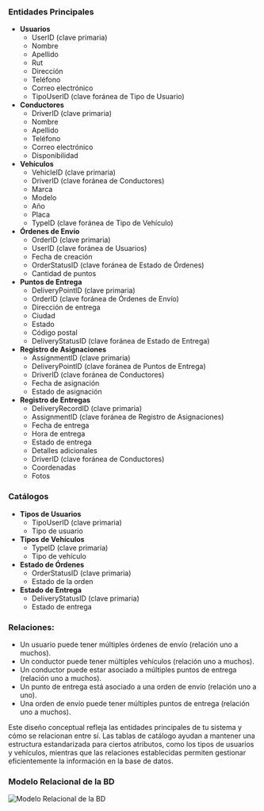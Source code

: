 ### Entidades Principales
- **Usuarios**
  - UserID (clave primaria)
  - Nombre
  - Apellido
  - Rut
  - Dirección
  - Teléfono
  - Correo electrónico
  - TipoUserID (clave foránea de Tipo de Usuario)
- **Conductores**
  - DriverID (clave primaria)
  - Nombre
  - Apellido
  - Teléfono
  - Correo electrónico
  - Disponibilidad
- **Vehículos**
  - VehicleID (clave primaria)
  - DriverID (clave foránea de Conductores)
  - Marca
  - Modelo
  - Año
  - Placa
  - TypeID (clave foránea de Tipo de Vehículo)
- **Órdenes de Envío**
  - OrderID (clave primaria)
  - UserID (clave foránea de Usuarios)
  - Fecha de creación
  - OrderStatusID (clave foránea de Estado de Órdenes)
  - Cantidad de puntos
- **Puntos de Entrega**
  - DeliveryPointID (clave primaria)
  - OrderID (clave foránea de Órdenes de Envío)
  - Dirección de entrega
  - Ciudad
  - Estado
  - Código postal
  - DeliveryStatusID (clave foránea de Estado de Entrega)
- **Registro de Asignaciones**
  - AssignmentID (clave primaria)
  - DeliveryPointID (clave foránea de Puntos de Entrega)
  - DriverID (clave foránea de Conductores)
  - Fecha de asignación
  - Estado de asignación
- **Registro de Entregas**
  - DeliveryRecordID (clave primaria)
  - AssignmentID (clave foránea de Registro de Asignaciones)
  - Fecha de entrega
  - Hora de entrega
  - Estado de entrega
  - Detalles adicionales
  - DriverID (clave foránea de Conductores)
  - Coordenadas
  - Fotos

### Catálogos
- **Tipos de Usuarios**
  - TipoUserID (clave primaria)
  - Tipo de usuario
- **Tipos de Vehículos**
  - TypeID (clave primaria)
  - Tipo de vehículo
- **Estado de Órdenes**
  - OrderStatusID (clave primaria)
  - Estado de la orden
- **Estado de Entrega**
  - DeliveryStatusID (clave primaria)
  - Estado de entrega


### Relaciones:
- Un usuario puede tener múltiples órdenes de envío (relación uno a muchos).
- Un conductor puede tener múltiples vehículos (relación uno a muchos).
- Un conductor puede estar asociado a múltiples puntos de entrega (relación uno a muchos).
- Un punto de entrega está asociado a una orden de envío (relación uno a uno).
- Una orden de envío puede tener múltiples puntos de entrega (relación uno a muchos).

Este diseño conceptual refleja las entidades principales de tu sistema y cómo se relacionan entre sí. Las tablas de catálogo ayudan a mantener una estructura estandarizada para ciertos atributos, como los tipos de usuarios y vehículos, mientras que las relaciones establecidas permiten gestionar eficientemente la información en la base de datos.

### Modelo Relacional de la BD

![Modelo Relacional de la BD](./entrega_ModeloRelacionalBd.png)
